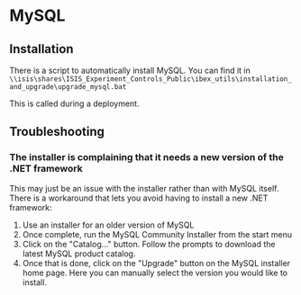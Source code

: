 # MySQL

## Installation

There is a script to automatically install MySQL. You can find it in `\\isis\shares\ISIS_Experiment_Controls_Public\ibex_utils\installation_and_upgrade\upgrade_mysql.bat`

This is called during a deployment. 

## Troubleshooting

### The installer is complaining that it needs a new version of the .NET framework

This may just be an issue with the installer rather than with MySQL itself. There is a workaround that lets you avoid having to install a new .NET framework:
1. Use an installer for an older version of MySQL
1. Once complete, run the MySQL Community Installer from the start menu
1. Click on the "Catalog..." button. Follow the prompts to download the latest MySQL product catalog.
1. Once that is done, click on the "Upgrade" button on the MySQL installer home page. Here you can manually select the version you would like to install.

```
